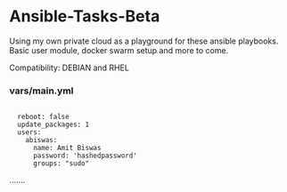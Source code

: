 # Ansible-Tasks-Beta
Using my own private cloud as a playground for these ansible playbooks. Basic user module, docker swarm setup and more to come.

Compatibility: DEBIAN and RHEL

### vars/main.yml
<pre><code>
  reboot: false
  update_packages: 1
  users:
    abiswas:
      name: Amit Biswas
      password: 'hashedpassword'
      groups: "sudo"
</pre></code>
  .......
